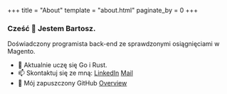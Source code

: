 +++
title = "About"
template = "about.html"
paginate_by = 0
+++

### Cześć 👋 Jestem Bartosz.
Doświadczony programista back-end ze sprawdzonymi osiągnięciami w Magento.

- 🌱 Aktualnie uczę się Go i Rust.
- 📫 Skontaktuj się ze mną: [LinkedIn](https://linkedin.com/in/bar3nho)  [Mail](mailto:bartosz.boguszewski@proton.me)
- 🐯 Mój zapuszczony GitHub [Overview](https://github.com/bar3nho)
